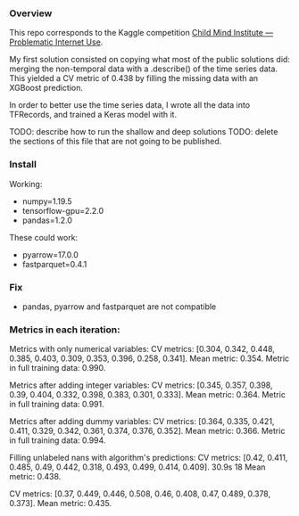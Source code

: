 ### Overview

This repo corresponds to the Kaggle competition 
[Child Mind Institute — Problematic Internet Use](https://www.kaggle.com/competitions/child-mind-institute-problematic-internet-use).

My first solution consisted on copying what most of the public solutions did: merging the non-temporal data with a .describe() of the time series data. This yielded a CV metric of 0.438 by filling the missing data with an XGBoost prediction.

In order to better use the time series data, I wrote all the data into TFRecords, and trained a Keras model with it.

TODO: describe how to run the shallow and deep solutions
TODO: delete the sections of this file that are not going to be published.

### Install

Working:
- numpy=1.19.5
- tensorflow-gpu=2.2.0
- pandas=1.2.0

These could work:
- pyarrow=17.0.0
- fastparquet=0.4.1

### Fix

- pandas, pyarrow and fastparquet are not compatible

### Metrics in each iteration:

Metrics with only numerical variables:
CV metrics: [0.304, 0.342, 0.448, 0.385, 0.403, 0.309, 0.353, 0.396, 0.258, 0.341].
Mean metric:  0.354.
Metric in full training data:  0.990.

Metrics after adding integer variables:
CV metrics: [0.345, 0.357, 0.398, 0.39, 0.404, 0.332, 0.398, 0.383, 0.301, 0.333].
Mean metric:  0.364.
Metric in full training data:  0.991.

Metrics after adding dummy variables:
CV metrics: [0.364, 0.335, 0.421, 0.411, 0.329, 0.342, 0.361, 0.374, 0.376, 0.352].
Mean metric:  0.366.
Metric in full training data:  0.994.

Filling unlabeled nans with algorithm's predictions:
CV metrics: [0.42, 0.411, 0.485, 0.49, 0.442, 0.318, 0.493, 0.499, 0.414, 0.409].
30.9s	18	Mean metric:  0.438.

CV metrics: [0.37, 0.449, 0.446, 0.508, 0.46, 0.408, 0.47, 0.489, 0.378, 0.373].
Mean metric:  0.435.